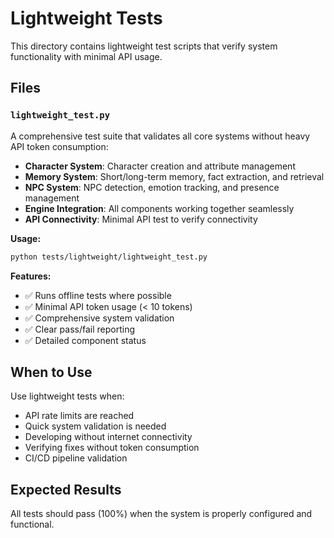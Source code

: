 # Lightweight Tests

This directory contains lightweight test scripts that verify system functionality with minimal API usage.

## Files

### `lightweight_test.py`
A comprehensive test suite that validates all core systems without heavy API token consumption:

- **Character System**: Character creation and attribute management
- **Memory System**: Short/long-term memory, fact extraction, and retrieval
- **NPC System**: NPC detection, emotion tracking, and presence management  
- **Engine Integration**: All components working together seamlessly
- **API Connectivity**: Minimal API test to verify connectivity

**Usage:**
```bash
python tests/lightweight/lightweight_test.py
```

**Features:**
- ✅ Runs offline tests where possible
- ✅ Minimal API token usage (< 10 tokens)
- ✅ Comprehensive system validation
- ✅ Clear pass/fail reporting
- ✅ Detailed component status

## When to Use

Use lightweight tests when:
- API rate limits are reached
- Quick system validation is needed
- Developing without internet connectivity
- Verifying fixes without token consumption
- CI/CD pipeline validation

## Expected Results

All tests should pass (100%) when the system is properly configured and functional.